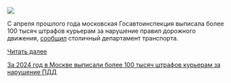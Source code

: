 <!--2025-04-22 12:35:51-->
<div class="yb">
  <div class="rss habr"><img src="https://habrastorage.org/getpro/habr/upload_files/722/f9d/61b/722f9d61b4d985e0b65af3dd73178d29.jpg" /><p>С&nbsp;апреля прошлого года московская Госавтоинспекция выписала более 100&nbsp;тысяч штрафов курьерам за&nbsp;нарушение правил дорожного движения, <a href="https://t.me/DtRoad/47157" rel="noopener noreferrer nofollow">сообщил</a> столичный департамент транспорта.</p> <a href="https://habr.com/ru/articles/903252/#habracut">Читать далее</a> <p class="titl"><a href="https://habr.com/ru/news/903252/?utm_source=habrahabr&utm_medium=rss&utm_campaign=903252">За 2024 год в Москве выписали более 100 тысяч штрафов курьерам за нарушение ПДД</a></p></div>
</div>

